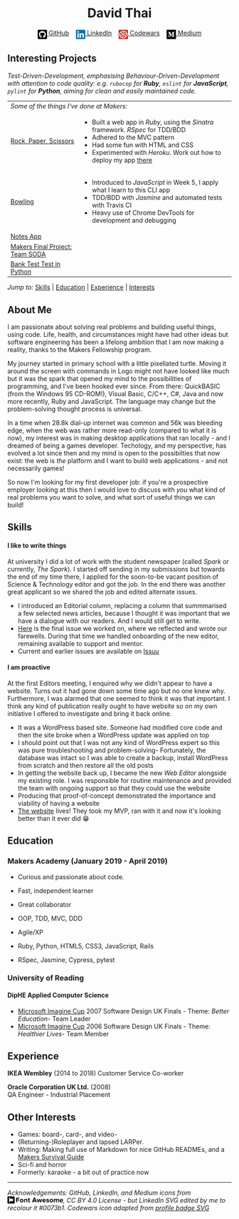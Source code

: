 <!DOCTYPE html>

<h1 align="center">David Thai</h1>

<div align="center">

[<img src="./icons/github-square.svg" alt="GitHub" height="24" align="top">&nbsp;GitHub](https://github.com/dafuloth)&nbsp;&nbsp;&nbsp;&nbsp;[<img src="./icons/linkedin.svg" alt="LinkedIn" height="24" align="top">&nbsp;LinkedIn](https://www.linkedin.com/in/dafuloth/)&nbsp;&nbsp;&nbsp;&nbsp;[<img src="./icons/codewars-icon.svg" alt="Codewars" height="24" align="top">&nbsp;Codewars](https://www.linkedin.com/in/dafuloth/)&nbsp;&nbsp;&nbsp;&nbsp;[<img src="./icons/medium.svg" alt="Medium" height="24" align="top">&nbsp;Medium](https://medium.com/@dafuloth)

</div>

## Interesting Projects
*Test-Driven-Development, emphasising Behaviour-Driven-Development with attention to code quality: e.g. `rubocop` for **Ruby**, `eslint` for **JavaScript**, `pylint` for **Python**, aiming for clean and easily maintained code.*
<table>
  <tr>
    <td colspan="2" align="left"><em>Some of the things I've done at Makers:</em></td>

  </tr>

  <tr>
    <td><a href="https://github.com/dafuloth/rps-challenge">Rock, Paper, Scissors</a></td>
    <td>
      <ul>
        <li>Built a web app in <i>Ruby</i>, using the <i>Sinatra</i> framework. <i>RSpec</i> for TDD/BDD</li>
        <li>Adhered to the MVC pattern</li>
        <li>Had some fun with HTML and CSS</li>
        <li>Experimented with <i>Heroku</i>. Work out how to deploy my app <a href="https://quiet-wildwood-32600.herokuapp.com/">there</a></li>
      </ul>
    </td>
  </tr>

  <tr>
    <td><a href="https://github.com/dafuloth/bowling-challenge">Bowling</a></td>
    <td>
      <ul>
        <li>Introduced to <i>JavaScript</i> in Week 5, I apply what I learn to this CLI app</li>
        <li>TDD/BDD with <i>Jasmine</i> and automated tests with Travis CI</li>
        <li>Heavy use of Chrome DevTools for development and debugging </li>
      </ul>
    </td>
  </tr>

  <tr>
    <td><a href="https://github.com/dafuloth/NotesApp">Notes App</a></td>
    <td></td>
  </tr>



  <tr>
    <td><a href="https://github.com/dafuloth/SODA">Makers Final Project: Team SODA</a></td>
    <td></td>
  </tr>

  <tr>
    <td><a href="https://github.com/dafuloth/python_bank">Bank Test Test in Python</a></td>
    <td></td>
  </tr>
</table>


_Jump to:_ [Skills](https://github.com/dafuloth/CV/blob/master/README.md#skills) | [Education](https://github.com/dafuloth/CV/blob/master/README.md#education) | [Experience](https://github.com/dafuloth/CV/blob/master/README.md#experience) | [Interests](https://github.com/dafuloth/CV/blob/master/README.md#other-interests)


## About Me

I am passionate about solving real problems and building useful things, using code. Life, health, and circumstances might have had other ideas but software engineering has been a lifelong ambition that I am now making a reality, thanks to the Makers Fellowship program.

My journey started in primary school with a little pixellated turtle. Moving it around the screen with commands in Logo might not have looked like much but it was the spark that opened my mind to the possibilities of programming, and I've been hooked ever since. From there: QuickBASIC (from the Windows 95 CD-ROM!), Visual Basic, C/C++, C#, Java and now more recently, Ruby and JavaScript. The language may change but the problem-solving thought process is universal.

In a time when 28.8k dial-up internet was common and 56k was bleeding edge, when the web was rather more read-only (compared to what it is now), my interest was in making desktop applications that ran locally - and I dreamed of being a games developer. Techology, and my perspective, has evolved a lot since then and my mind is open to the possibilties that now exist: the web is _the_ platform and I want to build web applications - and not necessarily games!

So now I'm looking for my first developer job: if you're a prospective employer looking at this then I would love to discuss with *you* what kind of real problems you want to solve, and what sort of useful things we can build!


## Skills

#### I like to write things

At university I did a lot of work with the student newspaper (called _Spark_ or currently, _The Spark_). I started off sending in my submissions but towards the end of my time there, I applied for the soon-to-be vacant position of Science & Technology editor and got the job. In the end there was another great applicant so we shared the job and edited alternate issues.
- I introduced an Editorial column, replacing a column that summmarised a few selected news articles, because I thought it was important that we have a dialogue with our readers. And I would still get to write.
- [Here](https://issuu.com/sparkweb/docs/spark_62-3/34) is the final issue we worked on, where we reflected and wrote our farewells. During that time we handled onboarding of the new editor, remaining available to support and mentor.
- Current and earlier issues are available on [Issuu](https://issuu.com/sparkweb)

#### I am proactive

At the first Editors meeting, I enquired why we didn't appear to have a website. Turns out it had gone down some time ago but no one knew why. Furthermore, I was alarmed that one seemed to think it was that important. I think any kind of publication really ought to have website so on my own initiative I offered to investigate and bring it back online.

- It was a WordPress based site. Someone had modified core code and then the site broke when a WordPress update was applied on top
- I should point out that I was not any kind of WordPress expert so this was pure troubleshooting and problem-solving- Fortunately, the database was intact so I was able to create a backup, install WordPress from scratch and then restore all the old posts
- In getting the website back up, I became the new *Web Editor* alongside my existing role. I was responsible for routine maintenance and provided the team with ongoing support so that they could use the website
- Producing that proof-of-concept demonstrated the importance and viability of having a website
- [The website](http://sparknewspaper.co.uk/) lives! They took my MVP, ran with it and now it's looking better than it ever did :grin:

## Education

### Makers Academy (January 2019 - April 2019)

- Curious and passionate about code.
- Fast, independent learner
- Great collaborator

- OOP, TDD, MVC, DDD
- Agile/XP
- Ruby, Python, HTML5, CSS3, JavaScript, Rails
- RSpec, Jasmine, Cypress, pytest

### University of Reading

#### DipHE Applied Computer Science ######
- [Microsoft Imagine Cup](https://en.wikipedia.org/wiki/Imagine_Cup) 2007 Software Design UK Finals - Theme: _Better Education_- Team Leader
- [Microsoft Imagine Cup](https://en.wikipedia.org/wiki/Imagine_Cup) 2006 Software Design UK Finals - Theme: _Healthier Lives_- Team Member


## Experience

**IKEA Wembley** (2014 to 2018)
Customer Service Co-worker

**Oracle Corporation UK Ltd.** (2008)  
QA Engineer - Industrial Placement

## Other Interests

- Games: board-, card-, and video-
- (Returning-)Roleplayer and lapsed LARPer.
- Writing: Making full use of Markdown for nice GitHub READMEs, and a [Makers Survival Guide](https://blog.makersacademy.com/tagged/makers-survival-guide)
- Sci-fi and horror
- Formerly: karaoke - a bit out of practice now

***

*Acknowledgements: GitHub, LinkedIn, and Medium icons from [<img src="./icons/font-awesome-logo-full.svg" alt="Font Awesome Free" height="16px" align="top">](https://github.com/FortAwesome/Font-Awesome), CC BY 4.0 License - but LinkedIn SVG edited by me to recolour it #0073b1. Codewars icon adapted from [profile badge SVG](https://www.codewars.com/users/dafuloth/badges)*



